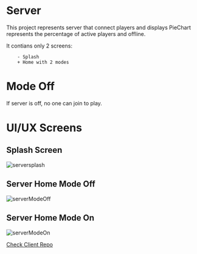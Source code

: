 # Server
This project represents server that connect players and displays PieChart represents the percentage of active players and offline.

It contians only 2 screens: 

        - Splash 
        + Home with 2 modes


# Mode Off
If server is off, no one can join to play.


# UI/UX Screens 

## Splash Screen
![serversplash](https://user-images.githubusercontent.com/53160167/209481795-3bc9997c-42d3-435e-9f10-61b75e3a55ea.PNG)

## Server Home Mode Off
![serverModeOff](https://user-images.githubusercontent.com/53160167/209481821-ec1fa125-606f-4310-9bc7-d119ea849450.PNG)

## Server Home Mode On
![serverModeOn](https://user-images.githubusercontent.com/53160167/209481830-861080e4-a202-409e-8cf8-913923716f48.PNG)



[Check Client Repo](https://github.com/alaagawish/iti---intake43--Tic-Tac-Toe)
